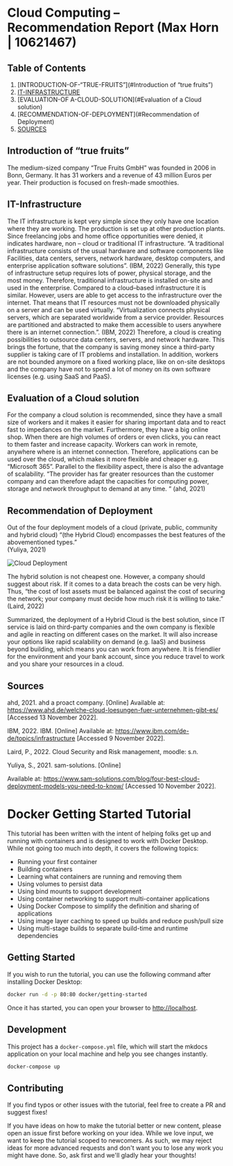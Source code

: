 # Cloud Computing – Recommendation Report (Max Horn | 10621467) 

## Table of Contents

1. [INTRODUCTION-OF-“TRUE-FRUITS”](#Introduction of “true fruits”)
2. [IT-INFRASTRUCTURE](#IT-Infrastructure)
3. [EVALUATION-OF A-CLOUD-SOLUTION](#Evaluation of a Cloud solution)
4. [RECOMMENDATION-OF-DEPLOYMENT](#Recommendation of Deployment)
5. [SOURCES](#Sources)	


## Introduction of “true fruits”

The medium-sized company “True Fruits GmbH” was founded in 2006 in Bonn, Germany. It has 31 workers and a revenue of 43 million Euros per year. Their production is focused on fresh-made smoothies. 

## IT-Infrastructure

The IT infrastructure is kept very simple since they only have one location where they are working. The production is set up at other production plants. Since freelancing jobs and home office opportunities were denied, it indicates hardware, non – cloud or traditional IT infrastructure. 
“A traditional infrastructure consists of the usual hardware and software components like Facilities, data centers, servers, network hardware, desktop computers, and enterprise application software solutions”. (IBM, 2022)
Generally, this type of infrastructure setup requires lots of power, physical storage, and the most money. Therefore, traditional infrastructure is installed on-site and used in the enterprise. 
Compared to a cloud–based infrastructure it is similar. However, users are able to get access to the infrastructure over the internet. That means that IT resources must not be downloaded physically on a server and can be used virtually. “Virtualization connects physical servers, which are separated worldwide from a service provider. Resources are partitioned and abstracted to make them accessible to users anywhere there is an internet connection.”. 
(IBM, 2022)
Therefore, a cloud is creating possibilities to outsource data centers, servers, and network hardware. This brings the fortune, that the company is saving money since a third-party supplier is taking care of IT problems and installation. In addition, workers are not bounded anymore on a fixed working place, like on on-site desktops and the company have not to spend a lot of money on its own software licenses (e.g. using SaaS and PaaS).




## Evaluation of a Cloud solution

For the company a cloud solution is recommended, since they have a small size of workers and it makes it easier for sharing important data and to react fast to impedances on the market. Furthermore, they have a big online shop. When there are high volumes of orders or even clicks, you can react to them faster and increase capacity. Workers can work in remote, anywhere where is an internet connection. Therefore, applications can be used over the cloud, which makes it more flexible and cheaper e.g. “Microsoft 365”. Parallel to the flexibility aspect, there is also the advantage of scalability. “The provider has far greater resources than the customer company and can therefore adapt the capacities for computing power, storage and network throughput to demand at any time. “ (ahd, 2021)


## Recommendation of Deployment

Out of the four deployment models of a cloud (private, public, community and hybrid cloud) “(the Hybrid Cloud) encompasses the best features of the abovementioned types.”  
(Yuliya, 2021)

 
![Cloud Deployment](https://www.sam-solutions.com/blog/wp-content/uploads/2021/06/hybrid-cloud@2x-min.png "Cloud Deployment Overview")

The hybrid solution is not cheapest one. However, a company should suggest about risk. If it comes to a data breach the costs can be very high. Thus, “the cost of lost assets must be balanced against the cost of securing the network; your company must decide how much risk it is willing to take.”
 (Laird, 2022) 

Summarized, the deployment of a Hybrid Cloud is the best solution, since IT service is laid on third-party companies and the own company is flexible and agile in reacting on different cases on the market. It will also increase your options like rapid scalability on demand (e.g. IaaS) and business beyond building, which means you can work from anywhere. It is friendlier for the environment and your bank account, since you reduce travel to work and you share your resources in a cloud. 



## Sources

ahd, 2021. ahd a proact company. [Online] 
Available at: https://www.ahd.de/welche-cloud-loesungen-fuer-unternehmen-gibt-es/
[Accessed 13 November 2022].

IBM, 2022. IBM. [Online] 
Available at: https://www.ibm.com/de-de/topics/infrastructure
[Accessed 9 November 2022].

Laird, P., 2022. Cloud Security and Risk management, moodle: s.n.

Yuliya, S., 2021. sam-solutions. [Online] 

Available at: https://www.sam-solutions.com/blog/four-best-cloud-deployment-models-you-need-to-know/
[Accessed 10 November 2022].

















# Docker Getting Started Tutorial

This tutorial has been written with the intent of helping folks get up and running
with containers and is designed to work with Docker Desktop. While not going too much 
into depth, it covers the following topics:

- Running your first container
- Building containers
- Learning what containers are running and removing them
- Using volumes to persist data
- Using bind mounts to support development
- Using container networking to support multi-container applications
- Using Docker Compose to simplify the definition and sharing of applications
- Using image layer caching to speed up builds and reduce push/pull size
- Using multi-stage builds to separate build-time and runtime dependencies

## Getting Started

If you wish to run the tutorial, you can use the following command after installing Docker Desktop:

```bash
docker run -d -p 80:80 docker/getting-started
```

Once it has started, you can open your browser to [http://localhost](http://localhost).

## Development

This project has a `docker-compose.yml` file, which will start the mkdocs application on your
local machine and help you see changes instantly.

```bash
docker-compose up
```

## Contributing

If you find typos or other issues with the tutorial, feel free to create a PR and suggest fixes!

If you have ideas on how to make the tutorial better or new content, please open an issue first before working on your idea. While we love input, we want to keep the tutorial  scoped to newcomers.
As such, we may reject ideas for more advanced requests and don't want you to lose any work you might
have done. So, ask first and we'll gladly hear your thoughts!
